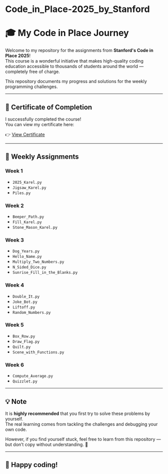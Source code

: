 # Code_in_Place-2025_by_Stanford

# 🎓 My Code in Place Journey

Welcome to my repository for the assignments from **Stanford's Code in Place 2025**!  
This course is a wonderful initiative that makes high-quality coding education accessible to thousands of students around the world — completely free of charge.

This repository documents my progress and solutions for the weekly programming challenges.

---

## 📜 Certificate of Completion

I successfully completed the course!  
You can view my certificate here:

👉 [View Certificate](#) <!-- Replace # with your actual certificate link -->

---

## 📅 Weekly Assignments

### Week 1
- `2025_Karel.py`
- `Jigsaw_Karel.py`
- `Piles.py`

### Week 2
- `Beeper_Path.py`
- `Fill_Karel.py`
- `Stone_Mason_Karel.py`

### Week 3
- `Dog_Years.py`
- `Hello_Name.py`
- `Multiply_Two_Numbers.py`
- `N_Sided_Dice.py`
- `Sunrise_Fill_in_the_Blanks.py`

### Week 4
- `Double_It.py`
- `Joke_Bot.py`
- `Liftoff.py`
- `Random_Numbers.py`

### Week 5
- `Box_Row.py`
- `Draw_Flag.py`
- `Quilt.py`
- `Scene_with_Functions.py`

### Week 6
- `Compute_Average.py`
- `Quizzlet.py`

---

## 💡 Note

It is **highly recommended** that you first try to solve these problems by yourself.  
The real learning comes from tackling the challenges and debugging your own code.

However, if you find yourself stuck, feel free to learn from this repository — but don’t copy without understanding. 🙂

---

## 🙌 Happy coding!
